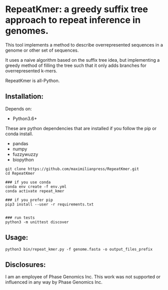 # RepeatKmer: a greedy suffix tree approach to repeat inference in genomes.

This tool implements a method to describe overrepresented sequences in a genome or other set of sequences.

It uses a naive algorithm based on the suffix tree idea, but implementing a greedy method of filling the tree such that it only adds branches for overrepresented k-mers. 

RepeatKmer is all-Python.

## Installation:
Depends on:

 * Python3.6+

These are python dependencies that are installed if you follow the pip or conda install.
 * pandas
 * numpy
 * fuzzywuzzy
 * biopython


```
git clone https://github.com/maximilianpress/RepeatKmer.git
cd RepeatKmer

### if you use conda
conda env create -f env.yml
conda activate repeat_kmer

### if you prefer pip
pip3 install --user -r requirements.txt


### run tests
python3 -m unittest discover

```

## Usage:
```
python3 bin/repeat_kmer.py -f genome.fasta -o output_files_prefix
```

## Disclosures: 
I am an employee of Phase Genomics Inc. This work was not supported or influenced in any way by Phase Genomics Inc. 

